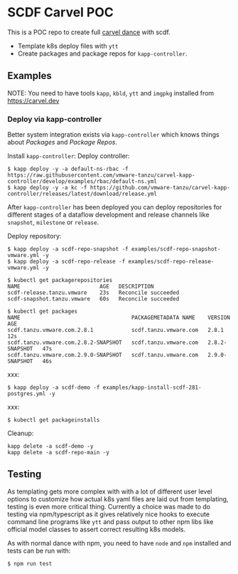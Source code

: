 # SCDF Carvel POC

This is a POC repo to create full [carvel dance](https://carvel.dev) with scdf.
- Template k8s deploy files with `ytt`
- Create packages and package repos for `kapp-controller`.

## Examples

NOTE: You need to have tools `kapp`, `kbld`, `ytt` and `imgpkg` installed from https://carvel.dev

### Deploy via kapp-controller
Better system integration exists via `kapp-controller` which knows things
about _Packages_ and _Package Repos_.

Install `kapp-controller`:
Deploy controller:
```
$ kapp deploy -y -a default-ns-rbac -f https://raw.githubusercontent.com/vmware-tanzu/carvel-kapp-controller/develop/examples/rbac/default-ns.yml
$ kapp deploy -y -a kc -f https://github.com/vmware-tanzu/carvel-kapp-controller/releases/latest/download/release.yml
```

After `kapp-controller` has been deployed you can deploy repositories for different stages
of a dataflow development and release channels like `snapshot`, `milestone` or `release`.

Deploy repository:
```
$ kapp deploy -a scdf-repo-snapshot -f examples/scdf-repo-snapshot-vmware.yml -y
$ kapp deploy -a scdf-repo-release -f examples/scdf-repo-release-vmware.yml -y

$ kubectl get packagerepositories
NAME                         AGE   DESCRIPTION
scdf-release.tanzu.vmware    23s   Reconcile succeeded
scdf-snapshot.tanzu.vmware   60s   Reconcile succeeded

$ kubectl get packages
NAME                                   PACKAGEMETADATA NAME    VERSION          AGE
scdf.tanzu.vmware.com.2.8.1            scdf.tanzu.vmware.com   2.8.1            12s
scdf.tanzu.vmware.com.2.8.2-SNAPSHOT   scdf.tanzu.vmware.com   2.8.2-SNAPSHOT   47s
scdf.tanzu.vmware.com.2.9.0-SNAPSHOT   scdf.tanzu.vmware.com   2.9.0-SNAPSHOT   46s
```

xxx:
```
$ kapp deploy -a scdf-demo -f examples/kapp-install-scdf-281-postgres.yml -y
```

xxx:
```
$ kubectl get packageinstalls
```


Cleanup:
```
kapp delete -a scdf-demo -y
kapp delete -a scdf-repo-main -y
```

## Testing

As templating gets more complex with with a lot of different user level options
to customize how actual k8s yaml files are laid out from templating, testing
is even more critical thing. Currently a choice was made to do testing via
npm/typescript as it gives relatively nice hooks to execute command line
programs like `ytt` and pass output to other npm libs like official model
classes to assert correct resulting k8s models.

As with normal dance with npm, you need to have `node` and `npm` installed and
tests can be run with:
```bash
$ npm run test
```
